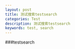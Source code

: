 ```yaml
---
layout: post
title: 测试搜索testsearch
categories: Test
description: 测试搜索testsearch
keywords: test, search
---
```


###testsearch
